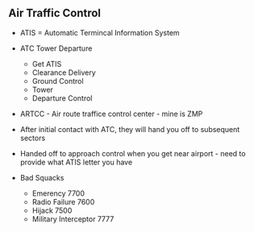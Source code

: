 ## Air Traffic Control

* ATIS = Automatic Termincal Information System

* ATC Tower Departure
    * Get ATIS
    * Clearance Delivery
    * Ground Control
    * Tower
    * Departure Control

* ARTCC - Air route traffice control center - mine is ZMP

* After initial contact with ATC, they will hand you off to subsequent sectors

* Handed off to approach control when you get near airport - need to provide what ATIS letter you have

* Bad Squacks
    * Emerency 7700
    * Radio Failure 7600
    * Hijack 7500
    * Military Interceptor 7777